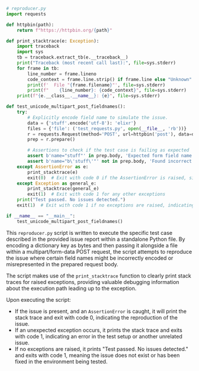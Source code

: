 ```python
# reproducer.py
import requests

def httpbin(path):
    return f"https://httpbin.org/{path}"

def print_stacktrace(e: Exception):
    import traceback
    import sys
    tb = traceback.extract_tb(e.__traceback__)
    print("Traceback (most recent call last):", file=sys.stderr)
    for frame in tb:
        line_number = frame.lineno
        code_context = frame.line.strip() if frame.line else "Unknown"
        print(f'  File "{frame.filename}"', file=sys.stderr)
        print(f"    {line_number}: {code_context}", file=sys.stderr)
    print(f"{e.__class__.__name__}: {e}", file=sys.stderr)

def test_unicode_multipart_post_fieldnames():
    try:
        # Explicitly encode field name to simulate the issue.
        data = {'stuff'.encode('utf-8'): 'elixr'}
        files = {'file': ('test_requests.py', open(__file__, 'rb'))}
        r = requests.Request(method='POST', url=httpbin('post'), data=data, files=files)
        prep = r.prepare()

        # Assertions to check if the test case is failing as expected
        assert b'name="stuff"' in prep.body, 'Expected form field name not found.'
        assert b'name="b\'stuff\'"' not in prep.body, 'Found incorrect form field name encoding.'
    except AssertionError as e:
        print_stacktrace(e)
        exit(0)  # Exit with code 0 if the AssertionError is raised, simulating the issue presence
    except Exception as general_e:
        print_stacktrace(general_e)
        exit(1)  # Exit with code 1 for any other exceptions
    print("Test passed. No issues detected.")
    exit(1)  # Exit with code 1 if no exceptions are raised, indicating the issue is fixed or not present.

if __name__ == "__main__":
    test_unicode_multipart_post_fieldnames()
```

This `reproducer.py` script is written to execute the specific test case described in the provided issue report within a standalone Python file. By encoding a dictionary key as bytes and then passing it alongside a file within a multipart/form-data POST request, the script attempts to reproduce the issue where certain field names might be incorrectly encoded or misrepresented in the prepared request body.

The script makes use of the `print_stacktrace` function to clearly print stack traces for raised exceptions, providing valuable debugging information about the execution path leading up to the exception. 

Upon executing the script:
- If the issue is present, and an `AssertionError` is caught, it will print the stack trace and exit with code 0, indicating the reproduction of the issue.
- If an unexpected exception occurs, it prints the stack trace and exits with code 1, indicating an error in the test setup or another unrelated issue.
- If no exceptions are raised, it prints "Test passed. No issues detected." and exits with code 1, meaning the issue does not exist or has been fixed in the environment being tested.
